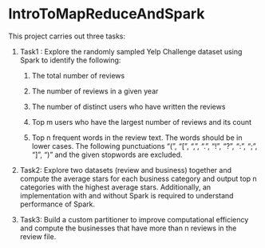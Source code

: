 # IntroToMapReduceAndSpark

This project carries out three tasks:

1. Task1 : Explore the randomly sampled Yelp Challenge dataset using Spark to identify the following:

    1. The total number of reviews

    2. The number of reviews in a given year

    3. The number of distinct users who have written the reviews

    4. Top m users who have the largest number of reviews and its count

    5. Top n frequent words in the review text. The words should be in lower cases. The following punctuations “(”, “[”, “,”, “.”, “!”, “?”, “:”, “;”, “]”, “)” and the given stopwords are excluded.

2. Task2: Explore two datasets (review and business) together and compute the average stars for each business category and output top n categories with the highest average stars. Additionally, an implementation with and without Spark is required to understand performance of Spark.

3. Task3: Build a custom partitioner to improve computational efficiency and compute the businesses that have more than n reviews in the review file.
